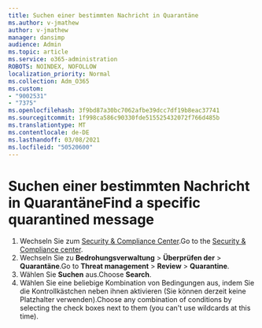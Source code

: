 ```yaml
---
title: Suchen einer bestimmten Nachricht in Quarantäne
ms.author: v-jmathew
author: v-jmathew
manager: dansimp
audience: Admin
ms.topic: article
ms.service: o365-administration
ROBOTS: NOINDEX, NOFOLLOW
localization_priority: Normal
ms.collection: Adm_O365
ms.custom:
- "9002531"
- "7375"
ms.openlocfilehash: 3f9bd87a30bc7062afbe39dcc7df19b8eac37741
ms.sourcegitcommit: 1f998ca586c90330fde515525432072f766d485b
ms.translationtype: MT
ms.contentlocale: de-DE
ms.lasthandoff: 03/08/2021
ms.locfileid: "50520600"
---
```

# <a name="find-a-specific-quarantined-message"></a><span data-ttu-id="90787-102">Suchen einer bestimmten Nachricht in Quarantäne</span><span class="sxs-lookup"><span data-stu-id="90787-102">Find a specific quarantined message</span></span>

1. <span data-ttu-id="90787-103">Wechseln Sie zum [Security & Compliance Center](https://go.microsoft.com/fwlink/p/?linkid=2077143).</span><span class="sxs-lookup"><span data-stu-id="90787-103">Go to the [Security & Compliance center](https://go.microsoft.com/fwlink/p/?linkid=2077143).</span></span>
2. <span data-ttu-id="90787-104">Wechseln Sie zu **Bedrohungsverwaltung**  >  **Überprüfen der**  >  **Quarantäne**.</span><span class="sxs-lookup"><span data-stu-id="90787-104">Go to **Threat management** > **Review** > **Quarantine**.</span></span>
3. <span data-ttu-id="90787-105">Wählen Sie **Suchen** aus.</span><span class="sxs-lookup"><span data-stu-id="90787-105">Choose **Search**.</span></span>
4. <span data-ttu-id="90787-106">Wählen Sie eine beliebige Kombination von Bedingungen aus, indem Sie die Kontrollkästchen neben ihnen aktivieren (Sie können derzeit keine Platzhalter verwenden).</span><span class="sxs-lookup"><span data-stu-id="90787-106">Choose any combination of conditions by selecting the check boxes next to them (you can't use wildcards at this time).</span></span>
